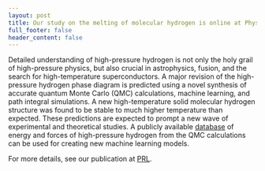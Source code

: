 ```yaml
---
layout: post
title: Our study on the melting of molecular hydrogen is online at Physical Review Letters
full_footer: false
header_content: false
---
```


Detailed understanding of high-pressure hydrogen is not only the holy grail of high-pressure physics, but also crucial in astrophysics, fusion, and the search for high-temperature superconductors. A major revision of the high-pressure hydrogen phase diagram is predicted using a novel synthesis of accurate quantum Monte Carlo (QMC) calculations, machine learning, and path integral simulations. A new high-temperature solid molecular hydrogen structure was found to be stable to much higher temperature than expected. These predictions are expected to prompt a new wave of experimental and theoretical studies. A publicly available [database][website] of energy and forces of high-pressure hydrogen from the QMC calculations can be used for creating new machine learning models.

For more details, see our publication at [PRL][PRL].

[PRL]: https://journals.aps.org/prl/abstract/10.1103/PhysRevLett.130.076102
[website]: https://qmc-hamm.hub.yt/index.html
